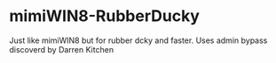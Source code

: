 # mimiWIN8-RubberDucky
Just like mimiWIN8 but for rubber dcky and faster. Uses admin bypass discoverd by Darren Kitchen

